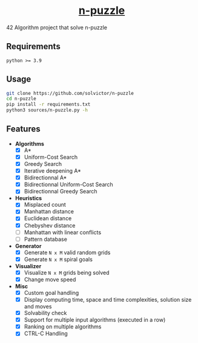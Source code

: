 <h1 align="center"><u>n-puzzle</u></h1>
42 Algorithm project that solve n-puzzle

## Requirements

`python >= 3.9`

## Usage

```sh
git clone https://github.com/solvictor/n-puzzle
cd n-puzzle
pip install -r requirements.txt
python3 sources/n-puzzle.py -h
```

## Features
- **Algorithms**
  - [x] A*
  - [x] Uniform-Cost Search
  - [x] Greedy Search
  - [x] Iterative deepening A*
  - [x] Bidirectionnal A*
  - [x] Bidirectionnal Uniform-Cost Search
  - [x] Bidirectionnal Greedy Search
- **Heuristics**
  - [x] Misplaced count
  - [x] Manhattan distance
  - [x] Euclidean distance
  - [x] Chebyshev distance
  - [ ] Manhattan with linear conflicts
  - [ ] Pattern database
- **Generator**
  - [x] Generate `N x M` valid random grids
  - [x] Generate `N x M` spiral goals
- **Visualizer**
  - [x] Visualize `N x M` grids being solved
  - [x] Change move speed
- **Misc**
  - [x] Custom goal handling
  - [x] Display computing time, space and time complexities, solution size and moves
  - [x] Solvability check
  - [x] Support for multiple input algorithms (executed in a row)
  - [x] Ranking on multiple algorithms
  - [x] CTRL-C Handling

